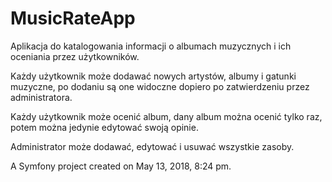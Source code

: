 MusicRateApp
=========
Aplikacja do katalogowania informacji o albumach muzycznych i ich oceniania przez użytkowników.

Każdy użytkownik może dodawać nowych artystów, albumy i gatunki muzyczne, po dodaniu są one widoczne dopiero po zatwierdzeniu przez administratora.

Każdy użytkownik może ocenić album, dany album można ocenić tylko raz, potem można jedynie edytować swoją opinie.

Administrator może dodawać, edytować i usuwać wszystkie zasoby.


A Symfony project created on May 13, 2018, 8:24 pm.
